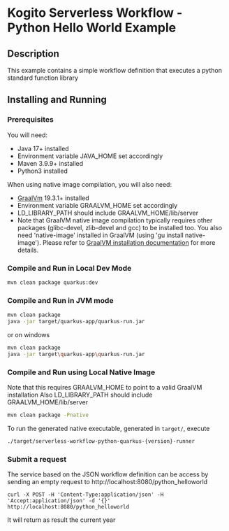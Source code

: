 # Kogito Serverless Workflow - Python Hello World Example

## Description

This example contains a simple workflow definition that executes a python standard function library

## Installing and Running

### Prerequisites
 
You will need:
  - Java 17+ installed
  - Environment variable JAVA_HOME set accordingly
  - Maven 3.9.9+ installed
  - Python3 installed
  

When using native image compilation, you will also need: 
  - [GraalVm](https://www.graalvm.org/downloads/) 19.3.1+ installed
  - Environment variable GRAALVM_HOME set accordingly
  - LD_LIBRARY_PATH should include GRAALVM_HOME/lib/server
  - Note that GraalVM native image compilation typically requires other packages (glibc-devel, zlib-devel and gcc) to be installed too.  You also need 'native-image' installed in GraalVM (using 'gu install native-image'). Please refer to [GraalVM installation documentation](https://www.graalvm.org/docs/reference-manual/aot-compilation/#prerequisites) for more details.


### Compile and Run in Local Dev Mode

```sh
mvn clean package quarkus:dev
```

### Compile and Run in JVM mode

```sh
mvn clean package 
java -jar target/quarkus-app/quarkus-run.jar
```

or on windows

```sh
mvn clean package
java -jar target\quarkus-app\quarkus-run.jar
```

### Compile and Run using Local Native Image

Note that this requires GRAALVM_HOME to point to a valid GraalVM installation
Also LD_LIBRARY_PATH should include GRAALVM_HOME/lib/server

```sh
mvn clean package -Pnative
```
  
To run the generated native executable, generated in `target/`, execute

```sh
./target/serverless-workflow-python-quarkus-{version}-runner
```


### Submit a request

The service based on the JSON workflow definition can be access by sending an empty request to http://localhost:8080/python_helloworld

`curl -X POST -H 'Content-Type:application/json' -H 'Accept:application/json' -d '{}' http://localhost:8080/python_helloworld`

It will return as result the current year
